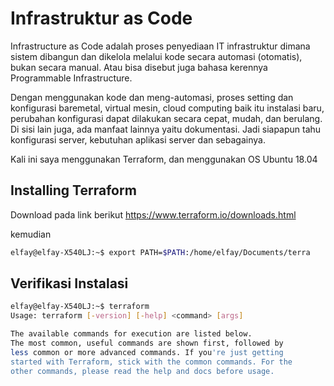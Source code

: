# Infrastruktur as Code

Infrastructure as Code adalah proses penyediaan IT infrastruktur dimana sistem dibangun dan dikelola melalui kode secara automasi (otomatis), bukan secara manual. Atau bisa disebut juga bahasa kerennya Programmable Infrastructure.

Dengan menggunakan kode dan meng-automasi, proses setting dan konfigurasi baremetal, virtual mesin, cloud computing baik itu instalasi baru, perubahan konfigurasi dapat dilakukan secara cepat, mudah, dan berulang. Di sisi lain juga, ada manfaat lainnya yaitu dokumentasi. Jadi siapapun tahu konfigurasi server, kebutuhan aplikasi server dan sebagainya.

Kali ini saya menggunakan Terraform, dan menggunakan OS Ubuntu 18.04

## Installing Terraform

Download pada link berikut https://www.terraform.io/downloads.html

kemudian 

```bash
elfay@elfay-X540LJ:~$ export PATH=$PATH:/home/elfay/Documents/terra
```

## Verifikasi Instalasi
```bash
elfay@elfay-X540LJ:~$ terraform 
Usage: terraform [-version] [-help] <command> [args]

The available commands for execution are listed below.
The most common, useful commands are shown first, followed by
less common or more advanced commands. If you're just getting
started with Terraform, stick with the common commands. For the
other commands, please read the help and docs before usage.
```
